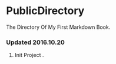 # PublicDirectory
 The Directory Of My First Markdown Book.

### Updated 2016.10.20
1. Init Project .